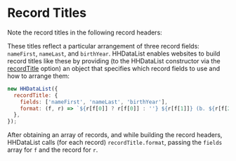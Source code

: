 # Record Titles

Note the record titles in the following record headers:

<div id="record-titles-datalist" class="hh-data-list mt-4"></div>
<script>
  var options = DLPlayers002.options('record-titles-datalist');
  options.queryParams.limit.default = 3;
  new HHDataList(options);
</script>

These titles reflect a particular arrangement of three record fields: `nameFirst`, `nameLast`, and `birthYear`. HHDataList enables websites to build record titles like these by providing (to the HHDataList constructor via the [recordTitle](/en/hhdatalist/v0.0.2/options/recordtitle/) option) an object that specifies which record fields to use and how to arrange them:

``` js nonum
new HHDataList({
  recordTitle: {
    fields: ['nameFirst', 'nameLast', 'birthYear'],
    format: (f, r) => `${r[f[0]] ? r[f[0]] : ''} ${r[f[1]]} (b. ${r[f[2]] ? r[f[2]] : 'unknown'})`
  },
});
```

After obtaining an array of records, and while building the record headers, HHDataList calls (for each record) `recordTitle.format`, passing the `fields` array for `f` and the record for `r`. 